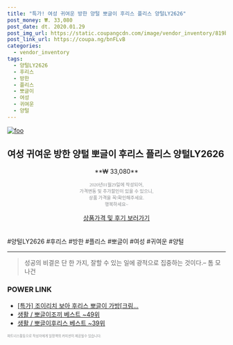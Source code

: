 ```yaml
--- 
title: "특가! 여성 귀여운 방한 양털 뽀글이 후리스 플리스 양털LY2626" 
post_money: ₩. 33,080 
post_date: dt. 2020.01.29 
post_img_url: https://static.coupangcdn.com/image/vendor_inventory/819b/39b1391d9369b0ec1a6e33c92c204b719b5eb7a54b2d1ad915a2ce3476b1.jpg 
post_link_url: https://coupa.ng/bnFLvB 
categories: 
  - vendor_inventory 
tags: 
  - 양털LY2626 
  - 후리스 
  - 방한 
  - 플리스 
  - 뽀글이 
  - 여성 
  - 귀여운 
  - 양털 
--- 
```

[![foo](https://static.coupangcdn.com/image/vendor_inventory/819b/39b1391d9369b0ec1a6e33c92c204b719b5eb7a54b2d1ad915a2ce3476b1.jpg)](https://coupa.ng/bnFLvB) 

## 여성 귀여운 방한 양털 뽀글이 후리스 플리스 양털LY2626 
<p style="text-align: center;">**₩ 33,080**</p> 
<p style="text-align: center;"><span style="color: #898c8f; font-family: Georgia,Times,serif; font-size: 0.75em;">2020년01월29일에 작성되어, <br>가격변동 및 추가할인이 있을 수 있으니,<br> 상품 가격을 꼭!확인해주세요.<br>행복하세요~</span> 
</p>	 
<div markdown="0" style="text-align: center;"><a href="https://coupa.ng/bnFLvB" class="btn btn--success">상품가격 및 후기 보러가기</a></div> 
<br><br> 
  #양털LY2626 #후리스 #방한 #플리스 #뽀글이 #여성 #귀여운 #양털 
<hr> 

> 성공의 비결은 단 한 가지, 잘할 수 있는 일에 광적으로 집중하는 것이다.–  톰 모나건 


### POWER LINK

* <a href="https://blog.naver.com/santokki14/221790769159" target="_blank">[특가] 조이리치 보아 후리스 뽀글이 가방[크림...</a>
* <a href="https://blog.naver.com/santokki14/221780069800" target="_blank">생활 / 뽀글이조끼 베스트 ~49위</a>
* <a href="https://blog.naver.com/santokki14/221788371407" target="_blank">생활 / 뽀글이후리스 베스트 ~39위</a>

<span style="color: #898c8f; font-family: Georgia,Times,serif; font-size: 0.55em;">파트너스활동으로 작성자에게 일정액의 커미션이 제공될수 있습니다.</span> 
